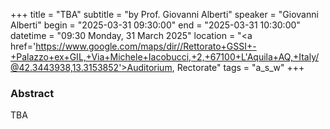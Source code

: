 +++
title = "TBA"
subtitle = "by Prof. Giovanni Alberti"
speaker = "Giovanni Alberti"
begin = "2025-03-31 09:30:00"
end = "2025-03-31 10:30:00"
datetime = "09:30 Monday, 31 March 2025"
location = "<a href='https://www.google.com/maps/dir//Rettorato+GSSI+-+Palazzo+ex+GIL,+Via+Michele+Iacobucci,+2,+67100+L'Aquila+AQ,+Italy/@42.3443938,13.3153852'>Auditorium, Rectorate</a>"
tags = "a_s_w"
+++

### Abstract
TBA
